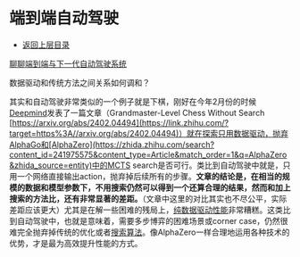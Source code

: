 # 端到端自动驾驶

* [返回上层目录](../autopilot.md)



[聊聊端到端与下一代自动驾驶系统](https://zhuanlan.zhihu.com/p/692302970)

数据驱动和传统方法之间关系如何调和？

其实和自动驾驶非常类似的一个例子就是下棋，刚好在今年2月份的时候[Deepmind](https://zhida.zhihu.com/search?content_id=241975575&content_type=Article&match_order=1&q=Deepmind&zhida_source=entity)发表了一篇文章（Grandmaster-Level Chess Without Search [https://arxiv.org/abs/2402.04494](https://link.zhihu.com/?target=https%3A//arxiv.org/abs/2402.04494)）就在探索只用数据驱动，抛弃AlphaGo和[AlphaZero](https://zhida.zhihu.com/search?content_id=241975575&content_type=Article&match_order=1&q=AlphaZero&zhida_source=entity)中的MCTS search是否可行。类比到自动驾驶中就是，只用一个网络直接输出action，抛弃掉后续所有的步骤。**文章的结论是，在相当的规模的数据和模型参数下，不用搜索仍然可以得到一个还算合理的结果，然而和加上搜索的方法比，还有非常显著的差距。**（文章中这里的对比其实也不尽公平，实际差距应该更大）尤其是在解一些困难的残局上，[纯数据驱动性能](https://zhida.zhihu.com/search?content_id=241975575&content_type=Article&match_order=1&q=纯数据驱动性能&zhida_source=entity)非常糟糕。这类比到自动驾驶中，也就是意味着，需要多步博弈的困难场景或corner case，仍然很难完全抛弃掉传统的优化或者[搜索算法](https://zhida.zhihu.com/search?content_id=241975575&content_type=Article&match_order=1&q=搜索算法&zhida_source=entity)。像AlphaZero一样合理地运用各种技术的优势，才是最为高效提升性能的方式。

